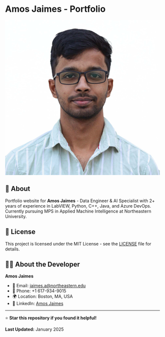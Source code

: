# Amos Jaimes -  Portfolio

![Portfolio Banner](img/profile2.jpg)

## 🚀 About

Portfolio website for **Amos Jaimes** - Data Engineer & AI Specialist with 2+ years of experience in LabVIEW, Python, C++, Java, and Azure DevOps. Currently pursuing MPS in Applied Machine Intelligence at Northeastern University.

## 📄 License

This project is licensed under the MIT License - see the [LICENSE](LICENSE) file for details.

## 👨‍💻 About the Developer

**Amos Jaimes**
- 📧 Email: jaimes.a@northeastern.edu
- 📱 Phone: +1 617-934-9015
- 🌍 Location: Boston, MA, USA
- 💼 LinkedIn: [Amos Jaimes](https://www.linkedin.com/in/amos-jaimes-a8107621b)

---

⭐ **Star this repository if you found it helpful!**

**Last Updated:** January 2025
